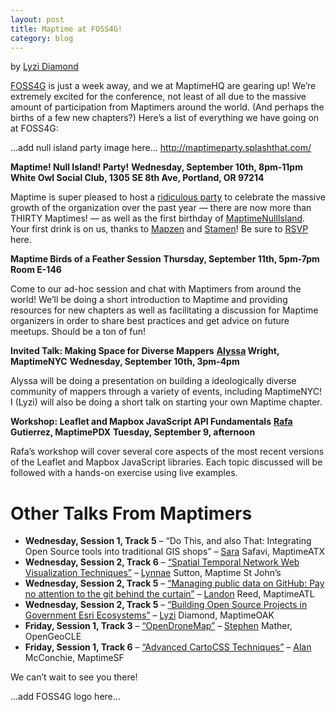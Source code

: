 ```yaml
---
layout: post
title: Maptime at FOSS4G!
category: blog
---
```

by [Lyzi Diamond](http://lyzidiamond.com)

[FOSS4G](http://2014.foss4g.com) is just a week away, and we at MaptimeHQ are gearing up! We’re extremely excited for the conference, not least of all due to the massive amount of participation from Maptimers around the world. (And perhaps the births of a few new chapters?) Here’s a list of everything we have going on at FOSS4G:

...add null island party image here...
http://maptimeparty.splashthat.com/

**Maptime! Null Island! Party!**
**Wednesday, September 10th, 8pm-11pm**
**White Owl Social Club, 1305 SE 8th Ave, Portland, OR 97214**


Maptime is super pleased to host a [ridiculous party](http://maptimeparty.splashthat.com) to celebrate the massive growth of the organization over the past year — there are now more than THIRTY Maptimes! — as well as the first birthday of [MaptimeNullIsland](http://twitter.com/MaptimeNull). Your first drink is on us, thanks to [Mapzen](http://mapzen.com) and [Stamen](http://stamen.com)! Be sure to [RSVP](http://maptimeparty.splashthat.com) here.

**Maptime Birds of a Feather Session**
**Thursday, September 11th, 5pm-7pm**
**Room E-146**

Come to our ad-hoc session and chat with Maptimers from around the world! We’ll be doing a short introduction to Maptime and providing resources for new chapters as well as facilitating a discussion for Maptime organizers in order to share best practices and get advice on future meetups. Should be a ton of fun!

**Invited Talk: Making Space for Diverse Mappers**
**[Alyssa](http://twitter.com/alyssapwright) Wright, MaptimeNYC**
**Wednesday, September 10th, 3pm-4pm**

Alyssa will be doing a presentation on building a ideologically diverse community of mappers through a variety of events, including MaptimeNYC! I (Lyzi) will also be doing a short talk on starting your own Maptime chapter.

**Workshop: Leaflet and Mapbox JavaScript API Fundamentals**
**[Rafa](http://twitter.com/geografa) Gutierrez, MaptimePDX**
**Tuesday, September 9, afternoon**

Rafa’s workshop will cover several core aspects of the most recent versions of the Leaflet and Mapbox JavaScript libraries. Each topic discussed will be followed with a hands-on exercise using live examples.

Other Talks From Maptimers
========

 * **Wednesday, Session 1, Track 5** – “Do This, and also That: Integrating Open Source tools into traditional GIS shops” – [Sara](http://twitter.com/sarasomewhere) Safavi, MaptimeATX
 * **Wednesday, Session 2, Track 6** – [“Spatial Temporal Network Web Visualization Techniques”](http://vimeo.com/106230057) – [Lynnae](http://twitter.com/naefish) Sutton, Maptime St John’s
 * **Wednesday, Session 2, Track 5** – [“Managing public data on GitHub: Pay no attention to the git behind the curtain”](http://vimeo.com/106228679) – [Landon](http://twitter.com/elitar) Reed, MaptimeATL
 * **Wednesday, Session 2, Track 5** – [“Building Open Source Projects in Government Esri Ecosystems”](http://vimeo.com/106228929) – [Lyzi](http://twitter.com/lyzidiamond) Diamond, MaptimeOAK
 * **Friday, Session 1, Track 3** – [“OpenDroneMap”](http://vimeo.com/106847615) – [Stephen](http://twitter.com/smathermather) Mather, OpenGeoCLE
 * **Friday, Session 1, Track 6** – [“Advanced CartoCSS Techniques”](http://vimeo.com/106848543) – [Alan](http://twitter.com/mappingmashups) McConchie, MaptimeSF

We can’t wait to see you there!

...add FOSS4G logo here...